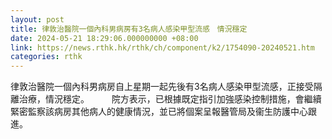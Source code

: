 ```yaml
---
layout: post
title: 律敦治醫院一個內科男病房有3名病人感染甲型流感　情況穩定
date: 2024-05-21 18:29:06.000000000 +08:00
link: https://news.rthk.hk/rthk/ch/component/k2/1754090-20240521.htm
categories: rthk
---
```


律敦治醫院一個內科男病房自上星期一起先後有3名病人感染甲型流感，正接受隔離治療，情況穩定。
　　 
院方表示，已根據既定指引加強感染控制措施，會繼續緊密監察該病房其他病人的健康情況，並已將個案呈報醫管局及衞生防護中心跟進。
